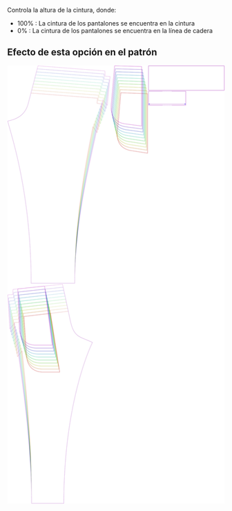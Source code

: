 Controla la altura de la cintura, donde:

-   100% : La cintura de los pantalones se encuentra en la cintura
-   0% : La cintura de los pantalones se encuentra en la línea de cadera

## Efecto de esta opción en el patrón

![Esta imagen muestra el efecto de esta opción superponiendo varias variantes que tienen un valor diferente para esta opción](paco_waistheight_sample.svg "Efecto de esta opción en el patrón")
